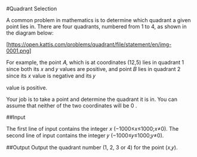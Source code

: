#Quadrant Selection

A common problem in mathematics is to determine which quadrant a given point lies in. There are four quadrants, numbered from 1 to 4, as shown in the diagram below:

[https://open.kattis.com/problems/quadrant/file/statement/en/img-0001.png]

For example, the point 𝐴, which is at coordinates (12,5) lies in quadrant 1 since both its 𝑥 and 𝑦 values are positive, and point 𝐵 lies in quadrant 2 since its 𝑥 value is negative and its 𝑦

value is positive.

Your job is to take a point and determine the quadrant it is in. You can assume that neither of the two coordinates will be 0
.

##Input

The first line of input contains the integer 𝑥 (−1000≤𝑥≤1000;𝑥≠0). The second line of input contains the integer 𝑦 (−1000≤𝑦≤1000;𝑦≠0).

##Output
Output the quadrant number (1, 2, 3 or 4) for the point (𝑥,𝑦).




